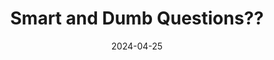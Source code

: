 ---
layout: essay
type: essay
title: "Smart and Dumb Questions??"
# All dates must be YYYY-MM-DD format!
date: 2024-04-25
published: true
labels:
  - Design Patterns
---